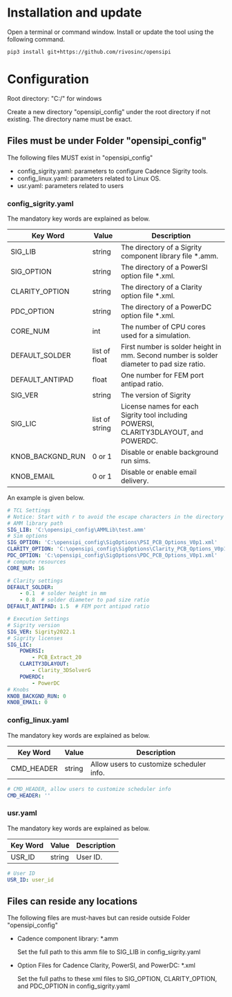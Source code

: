 <!--
SPDX-FileCopyrightText: 2024 Rivos Inc.

SPDX-License-Identifier: Apache-2.0
-->

# Installation and update
Open a terminal or command window. Install or update the tool using the following command.

```
pip3 install git+https://github.com/rivosinc/opensipi
```

# Configuration

Root directory: "C:/" for windows

Create a new directory "opensipi_config" under the root directory if not existing. The directory name must be exact.

## Files must be under Folder "opensipi_config"
The following files MUST exist in "opensipi_config"
- config_sigrity.yaml: parameters to configure Cadence Sigrity tools.
- config_linux.yaml: parameters related to Linux OS.
- usr.yaml: parameters related to users

### config_sigrity.yaml
The mandatory key words are explained as below.

| Key Word | Value | Description |
| -------- | ----- | ----------- |
| SIG_LIB | string | The directory of a Sigrity component library file *.amm. |
| SIG_OPTION | string | The directory of a PowerSI option file *.xml. |
| CLARITY_OPTION | string | The directory of a Clarity option file *.xml. |
| PDC_OPTION | string | The directory of a PowerDC option file *.xml. |
| CORE_NUM | int | The number of CPU cores used for a simulation. |
| DEFAULT_SOLDER | list of float | First number is solder height in mm. Second number is solder diameter to pad size ratio. |
| DEFAULT_ANTIPAD | float | One number for FEM port antipad ratio. |
| SIG_VER | string | The version of Sigrity |
| SIG_LIC | list of string | License names for each Sigrity tool including POWERSI, CLARITY3DLAYOUT, and POWERDC. |
| KNOB_BACKGND_RUN | 0 or 1 | Disable or enable background run sims. |
| KNOB_EMAIL | 0 or 1 | Disable or enable email delivery. |

An example is given below.

``` yaml
# TCL Settings
# Notice: Start with r to avoid the escape characters in the directory
# AMM library path
SIG_LIB: 'C:\opensipi_config\AMMLib\test.amm'
# Sim options
SIG_OPTION: 'C:\opensipi_config\SigOptions\PSI_PCB_Options_V0p1.xml'
CLARITY_OPTION: 'C:\opensipi_config\SigOptions\Clarity_PCB_Options_V0p1.xml'
PDC_OPTION: 'C:\opensipi_config\SigOptions\PDC_PCB_Options_V0p1.xml'
# compute resources
CORE_NUM: 16

# Clarity settings
DEFAULT_SOLDER:
    - 0.1  # solder height in mm
    - 0.8  # solder diameter to pad size ratio
DEFAULT_ANTIPAD: 1.5  # FEM port antipad ratio

# Execution Settings
# Sigrity version
SIG_VER: Sigrity2022.1
# Sigrity licenses
SIG_LIC:
    POWERSI:
        - PCB_Extract_20
    CLARITY3DLAYOUT:
        - Clarity_3DSolverG
    POWERDC:
        - PowerDC
# Knobs
KNOB_BACKGND_RUN: 0
KNOB_EMAIL: 0
```

### config_linux.yaml
The mandatory key words are explained as below.

| Key Word | Value | Description |
| -------- | ----- | ----------- |
| CMD_HEADER | string | Allow users to customize scheduler info. |

```yaml
# CMD_HEADER, allow users to customize scheduler info
CMD_HEADER: ''
```

### usr.yaml
The mandatory key words are explained as below.

| Key Word | Value | Description |
| -------- | ----- | ----------- |
| USR_ID | string | User ID. |

```yaml
# User ID
USR_ID: user_id
```

## Files can reside any locations
The following files are must-haves but can reside outside Folder "opensipi_config"
- Cadence component library: *.amm

    Set the full path to this amm file to SIG_LIB in config_sigrity.yaml
- Option Files for Cadence Clarity, PowerSI, and PowerDC: *.xml

    Set the full paths to these xml files to SIG_OPTION, CLARITY_OPTION, and PDC_OPTION in config_sigrity.yaml

